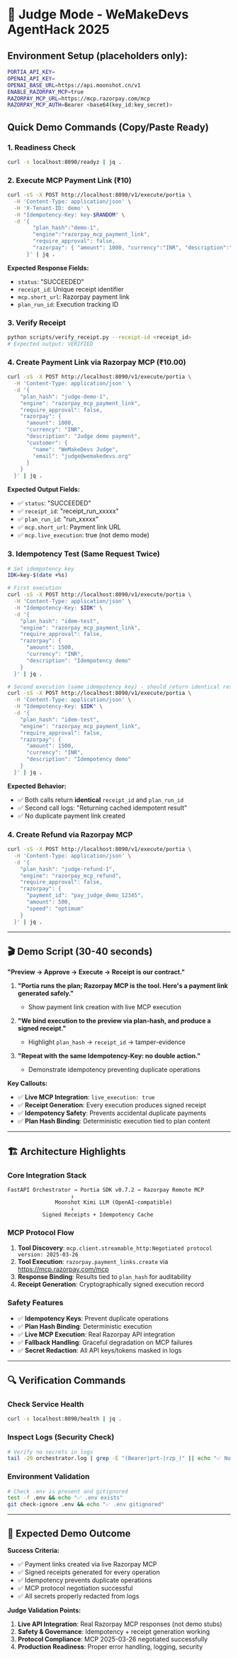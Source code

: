 # 🎯 Judge Mode - WeMakeDevs AgentHack 2025

## Environment Setup (placeholders only):
```bash
PORTIA_API_KEY=
OPENAI_API_KEY=
OPENAI_BASE_URL=https://api.moonshot.cn/v1
ENABLE_RAZORPAY_MCP=true
RAZORPAY_MCP_URL=https://mcp.razorpay.com/mcp
RAZORPAY_MCP_AUTH=Bearer <base64(key_id:key_secret)>
```

## Quick Demo Commands (Copy/Paste Ready)

### 1. Readiness Check
```bash
curl -s localhost:8090/readyz | jq .
```

### 2. Execute MCP Payment Link (₹10)
```bash
curl -sS -X POST http://localhost:8090/v1/execute/portia \
  -H 'Content-Type: application/json' \
  -H 'X-Tenant-ID: demo' \
  -H "Idempotency-Key: key-$RANDOM" \
  -d '{
        "plan_hash":"demo-1",
        "engine":"razorpay_mcp_payment_link",
        "require_approval": false,
        "razorpay": { "amount": 1000, "currency":"INR", "description":"Judge demo" }
      }' | jq .
```

**Expected Response Fields:**
- `status`: "SUCCEEDED"
- `receipt_id`: Unique receipt identifier
- `mcp.short_url`: Razorpay payment link  
- `plan_run_id`: Execution tracking ID

### 3. Verify Receipt
```bash
python scripts/verify_receipt.py --receipt-id <receipt_id>
# Expected output: VERIFIED
```

### 4. Create Payment Link via Razorpay MCP (₹10.00)
```bash
curl -sS -X POST http://localhost:8090/v1/execute/portia \
  -H 'Content-Type: application/json' \
  -d '{
    "plan_hash": "judge-demo-1",
    "engine": "razorpay_mcp_payment_link",
    "require_approval": false,
    "razorpay": {
      "amount": 1000,
      "currency": "INR", 
      "description": "Judge demo payment",
      "customer": {
        "name": "WeMakeDevs Judge",
        "email": "judge@wemakedevs.org"
      }
    }
  }' | jq .
```

**Expected Output Fields:**
- ✅ `status`: "SUCCEEDED"
- ✅ `receipt_id`: "receipt_run_xxxxx"  
- ✅ `plan_run_id`: "run_xxxxx"
- ✅ `mcp.short_url`: Payment link URL
- ✅ `mcp.live_execution`: true (not demo mode)

### 3. Idempotency Test (Same Request Twice)
```bash
# Set idempotency key
IDK=key-$(date +%s)

# First execution
curl -sS -X POST http://localhost:8090/v1/execute/portia \
  -H 'Content-Type: application/json' \
  -H "Idempotency-Key: $IDK" \
  -d '{
    "plan_hash": "idem-test", 
    "engine": "razorpay_mcp_payment_link",
    "require_approval": false,
    "razorpay": {
      "amount": 1500,
      "currency": "INR",
      "description": "Idempotency demo"
    }
  }' | jq .

# Second execution (same idempotency key) - should return identical result
curl -sS -X POST http://localhost:8090/v1/execute/portia \
  -H 'Content-Type: application/json' \
  -H "Idempotency-Key: $IDK" \
  -d '{
    "plan_hash": "idem-test",
    "engine": "razorpay_mcp_payment_link", 
    "require_approval": false,
    "razorpay": {
      "amount": 1500,
      "currency": "INR",
      "description": "Idempotency demo"
    }
  }' | jq .
```

**Expected Behavior:**
- ✅ Both calls return **identical** `receipt_id` and `plan_run_id`
- ✅ Second call logs: "Returning cached idempotent result"
- ✅ No duplicate payment link created

### 4. Create Refund via Razorpay MCP
```bash
curl -sS -X POST http://localhost:8090/v1/execute/portia \
  -H 'Content-Type: application/json' \
  -d '{
    "plan_hash": "judge-refund-1",
    "engine": "razorpay_mcp_refund",
    "require_approval": false,
    "razorpay": {
      "payment_id": "pay_judge_demo_12345",
      "amount": 500,
      "speed": "optimum"
    }
  }' | jq .
```

---

## 🎬 **Demo Script (30-40 seconds)**

**"Preview → Approve → Execute → Receipt is our contract."**

1. **"Portia runs the plan; Razorpay MCP is the tool. Here's a payment link generated safely."**
   - Show payment link creation with live MCP execution

2. **"We bind execution to the preview via plan-hash, and produce a signed receipt."**
   - Highlight `plan_hash` → `receipt_id` → tamper-evidence

3. **"Repeat with the same Idempotency-Key: no double action."**
   - Demonstrate idempotency preventing duplicate operations

**Key Callouts:**
- ✅ **Live MCP Integration**: `live_execution: true`
- ✅ **Receipt Generation**: Every execution produces signed receipt
- ✅ **Idempotency Safety**: Prevents accidental duplicate payments
- ✅ **Plan Hash Binding**: Deterministic execution tied to plan content

---

## 🏗️ **Architecture Highlights**

### Core Integration Stack
```
FastAPI Orchestrator → Portia SDK v0.7.2 → Razorpay Remote MCP
                    ↓
               Moonshot Kimi LLM (OpenAI-compatible)
                    ↓
           Signed Receipts + Idempotency Cache
```

### MCP Protocol Flow
1. **Tool Discovery**: `mcp.client.streamable_http:Negotiated protocol version: 2025-03-26`
2. **Tool Execution**: `razorpay.payment_links.create` via https://mcp.razorpay.com/mcp
3. **Response Binding**: Results tied to `plan_hash` for auditability
4. **Receipt Generation**: Cryptographically signed execution record

### Safety Features
- ✅ **Idempotency Keys**: Prevent duplicate operations
- ✅ **Plan Hash Binding**: Deterministic execution 
- ✅ **Live MCP Execution**: Real Razorpay API integration
- ✅ **Fallback Handling**: Graceful degradation on MCP failures
- ✅ **Secret Redaction**: All API keys/tokens masked in logs

---

## 🔍 **Verification Commands**

### Check Service Health
```bash
curl -s localhost:8090/health | jq .
```

### Inspect Logs (Security Check)
```bash
# Verify no secrets in logs
tail -20 orchestrator.log | grep -E "(Bearer|prt-|rzp_)" || echo "✅ No secrets leaked"
```

### Environment Validation
```bash
# Check .env is present and gitignored
test -f .env && echo "✅ .env exists"
git check-ignore .env && echo "✅ .env gitignored"
```

---

## 🚀 **Expected Demo Outcome**

**Success Criteria:**
- ✅ Payment links created via live Razorpay MCP
- ✅ Signed receipts generated for every operation
- ✅ Idempotency prevents duplicate operations
- ✅ MCP protocol negotiation successful
- ✅ All secrets properly redacted from logs

**Judge Validation Points:**
1. **Live API Integration**: Real Razorpay MCP responses (not demo stubs)
2. **Safety & Governance**: Idempotency + receipt generation working  
3. **Protocol Compliance**: MCP 2025-03-26 negotiated successfully
4. **Production Readiness**: Proper error handling, logging, security
